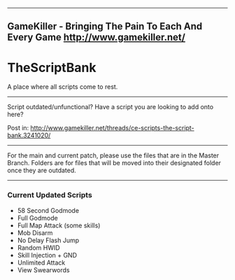 
-----
GameKiller - Bringing The Pain To Each And Every Game
http://www.gamekiller.net/
-----


# TheScriptBank
A place where all scripts come to rest.

-----

Script outdated/unfunctional?
Have a script you are looking to add onto here?

Post in: http://www.gamekiller.net/threads/ce-scripts-the-script-bank.3241020/

------

For the main and current patch, please use the files that are in the Master Branch.
Folders are for files that will be moved into their designated folder once they are outdated.

------

### Current Updated Scripts
- 58 Second Godmode
- Full Godmode
- Full Map Attack (some skills)
- Mob Disarm
- No Delay Flash Jump
- Random HWID
- Skill Injection + GND
- Unlimited Attack
- View Swearwords
